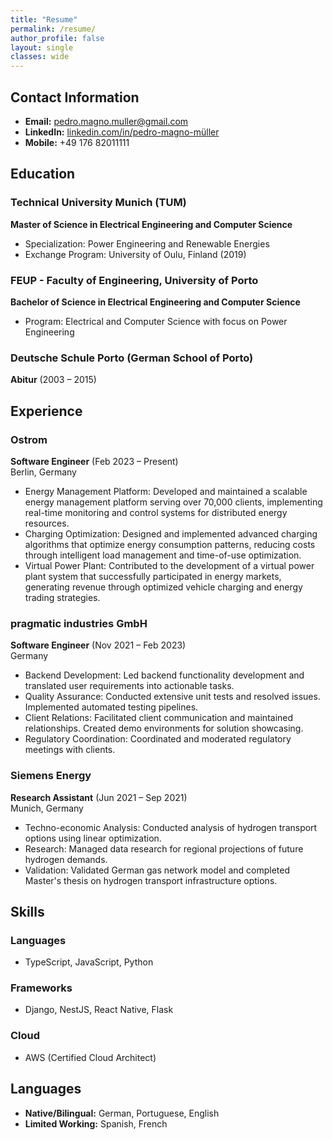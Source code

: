 ```yaml
---
title: "Resume"
permalink: /resume/
author_profile: false
layout: single
classes: wide
---
```


## Contact Information
- **Email:** pedro.magno.muller@gmail.com
- **LinkedIn:** [linkedin.com/in/pedro-magno-müller](https://linkedin.com/in/pedro-magno-müller)
- **Mobile:** +49 176 82011111

## Education
### Technical University Munich (TUM)
**Master of Science in Electrical Engineering and Computer Science**  
- Specialization: Power Engineering and Renewable Energies
- Exchange Program: University of Oulu, Finland (2019)

### FEUP - Faculty of Engineering, University of Porto
**Bachelor of Science in Electrical Engineering and Computer Science**  
- Program: Electrical and Computer Science with focus on Power Engineering

### Deutsche Schule Porto (German School of Porto)
**Abitur** (2003 – 2015)

## Experience
### Ostrom
**Software Engineer** (Feb 2023 – Present)  
Berlin, Germany
- Energy Management Platform: Developed and maintained a scalable energy management platform serving over 70,000 clients, implementing real-time monitoring and control systems for distributed energy resources.
- Charging Optimization: Designed and implemented advanced charging algorithms that optimize energy consumption patterns, reducing costs through intelligent load management and time-of-use optimization.
- Virtual Power Plant: Contributed to the development of a virtual power plant system that successfully participated in energy markets, generating revenue through optimized vehicle charging and energy trading strategies.

### pragmatic industries GmbH
**Software Engineer** (Nov 2021 – Feb 2023)  
Germany
- Backend Development: Led backend functionality development and translated user requirements into actionable tasks.
- Quality Assurance: Conducted extensive unit tests and resolved issues. Implemented automated testing pipelines.
- Client Relations: Facilitated client communication and maintained relationships. Created demo environments for solution showcasing.
- Regulatory Coordination: Coordinated and moderated regulatory meetings with clients.

### Siemens Energy
**Research Assistant** (Jun 2021 – Sep 2021)  
Munich, Germany
- Techno-economic Analysis: Conducted analysis of hydrogen transport options using linear optimization.
- Research: Managed data research for regional projections of future hydrogen demands.
- Validation: Validated German gas network model and completed Master's thesis on hydrogen transport infrastructure options.

## Skills
### Languages
- TypeScript, JavaScript, Python

### Frameworks
- Django, NestJS, React Native, Flask

### Cloud
- AWS (Certified Cloud Architect)

## Languages
- **Native/Bilingual:** German, Portuguese, English
- **Limited Working:** Spanish, French 